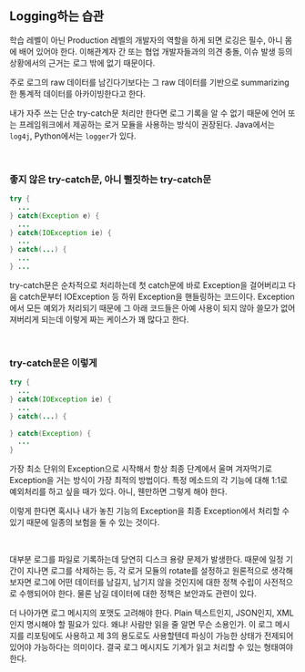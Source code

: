 ## Logging하는 습관

학습 레벨이 아닌 Production 레벨의 개발자의 역할을 하게 되면 로깅은 필수, 아니 몸에 배어 있어야 한다. 이해관계자 간 또는 협업 개발자들과의 의견 충돌, 이슈 발생 등의 상황에서의 근거는 로그 밖에 없기 때문이다.

주로 로그의 raw 데이터를 남긴다기보다는 그 raw 데이터를 기반으로 summarizing한 통계적 데이터를 아카이빙한다고 한다.

내가 자주 쓰는 단순 try-catch문 처리만 한다면 로그 기록을 알 수 없기 때문에 언어 또는 프레임워크에서 제공하는 로거 모듈을 사용하는 방식이 권장된다. Java에서는 `log4j`, Python에서는 `logger`가 있다.

<br>

### 좋지 않은 try-catch문, 아니 뻘짓하는 try-catch문

```java
try {
  ...
} catch(Exception e) {
  ...
} catch(IOException ie) {
  ...
} catch(...) {
  ...
} ...
```

try-catch문은 순차적으로 처리하는데 첫 catch문에 바로 Exception을 걸어버리고 다음 catch문부터 IOException 등 하위 Exception을 핸들링하는 코드이다. Exception에서 모든 예외가 처리되기 때문에 그 아래 코드들은 아예 사용이 되지 않아 쓸모가 없어져버리게 되는데 이렇게 짜는 케이스가 꽤 많다고 한다.

<br>

### try-catch문은 이렇게

```java
try {
  ...
} catch(IOException ie) {
  ...
} catch(...) {
  
} catch(Exception) {
  ...
}
```

가장 최소 단위의 Exception으로 시작해서 항상 최종 단계에서 울며 겨자먹기로 Exception을 거는 방식이 가장 최적의 방법이다. 특정 메소드의 각 기능에 대해 1:1로 예외처리를 하고 싶을 때가 있다. 아니, 웬만하면 그렇게 해야 한다.

이렇게 한다면 혹시나 내가 놓친 기능의 Exception을 최종 Exception에서 처리할 수 있기 때문에 일종의 보험을 둘 수 있는 것이다.

<br>

대부분 로그를 파일로 기록하는데 당연히 디스크 용량 문제가 발생한다. 때문에 일정 기간이 지나면 로그를 삭제하는 등, 각 로거 모듈의 rotate를 설정하고 원론적으로 생각해보자면 로그에 어떤 데이터를 남길지, 남기지 않을 것인지에 대한 정책 수립이 사전적으로 수행되어야 한다. 물론 남길 데이터에 대한 정책은 보안과도 관련이 있다.

더 나아가면 로그 메시지의 포맷도 고려해야 한다. Plain 텍스트인지, JSON인지, XML인지 명시해야 할 필요가 있다. 왜냐! 사람만 읽을 줄 알면 무슨 소용인가. 이 로그 메시지를 리포팅에도 사용하고 제 3의 용도로도 사용할텐데 파싱이 가능한 상태가 전제되어 있어야 가능하다는 의미이다. 결국 로그 메시지도 기계가 읽고 처리할 수 있는 형태여야 한다.